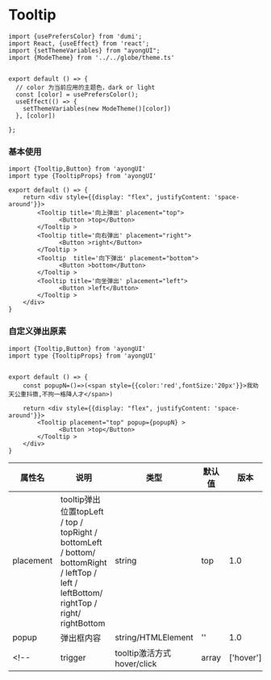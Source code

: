 # Tooltip 

```tsx  hideCode=true inline=true
import {usePrefersColor} from 'dumi';
import React, {useEffect} from 'react';
import {setThemeVariables} from "ayongUI";
import {ModeTheme} from '../../globe/theme.ts'


export default () => {
  // color 为当前应用的主题色，dark or light
  const [color] = usePrefersColor();
  useEffect(() => {
    setThemeVariables(new ModeTheme()[color])
  }, [color])

};
```

### 基本使用

```tsx
import {Tooltip,Button} from 'ayongUI'
import type {TooltipProps} from 'ayongUI'

export default () => {
    return <div style={{display: "flex", justifyContent: 'space-around'}}>
        <Tooltip title='向上弹出' placement="top">
              <Button >top</Button>
        </Tooltip >
        <Tooltip title='向右弹出' placement="right">
              <Button >right</Button>
        </Tooltip >
        <Tooltip  title='向下弹出' placement="bottom">
              <Button >bottom</Button>
        </Tooltip >
        <Tooltip title='向坐弹出' placement="left">
              <Button >left</Button>
        </Tooltip >
    </div>
}
```


### 自定义弹出原素
```tsx
import {Tooltip,Button} from 'ayongUI'
import type {TooltipProps} from 'ayongUI'


export default () => {
    const popupN=()=>(<span style={{color:'red',fontSize:'20px'}}>我劝天公重抖擞,不拘一格降人才</span>)

    return <div style={{display: "flex", justifyContent: 'space-around'}}>
        <Tooltip placement="top" popup={popupN} >
              <Button >top</Button>
        </Tooltip >
    </div>
}
```


| 属性名   | 说明                                        | 类型    | 默认值  | 版本 |
| -------- | ------------------------------------------- | ------ | ------- | ---- |
| placement  | tooltip弹出位置topLeft / top / topRight / bottomLeft / bottom/ bottomRight / leftTop / left / leftBottom/ rightTop / right/ rightBottom                         | string | top | 1.0  |
| popup  | 弹出框内容                              | string/HTMLElement | '' | 1.0  |
<!-- | trigger     | tooltip激活方式hover/click | array | ['hover'] | 1.0  | -->